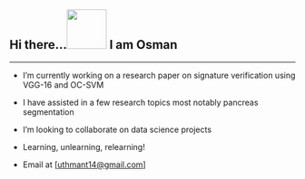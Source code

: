 ## Hi there...<img src="https://user-images.githubusercontent.com/61668807/206937720-fda49710-bc52-4a56-8566-ee3d6a7e0460.gif" width="70" height="70" />  I am Osman
<hr>

- I’m currently working on a research paper on signature verification using VGG-16 and OC-SVM

- I have assisted in a few research topics most notably pancreas segmentation

- I’m looking to collaborate on data science projects

- Learning, unlearning, relearning!

- Email at [uthmant14@gmail.com]

